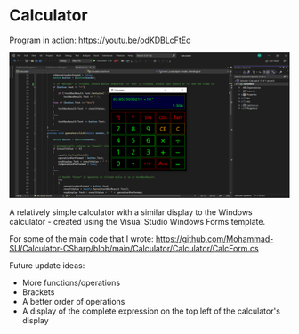 # Calculator

Program in action: https://youtu.be/odKDBLcFtEo

![Calculator - Screenshot](Calculator-screenshot.png)

A relatively simple calculator with a similar display to the Windows calculator - created using the Visual Studio Windows Forms template.

For some of the main code that I wrote:
https://github.com/Mohammad-SU/Calculator-CSharp/blob/main/Calculator/Calculator/CalcForm.cs

Future update ideas:
- More functions/operations
- Brackets
- A better order of operations
- A display of the complete expression on the top left of the calculator's display
